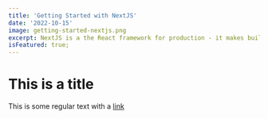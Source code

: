 ```yaml
---
title: 'Getting Started with NextJS'
date: '2022-10-15'
image: getting-started-nextjs.png
excerpt: NextJS is a the React framework for production - it makes building fullstack react apps and sites a breeze and ships with built-in SSR.
isFeatured: true;
---
```


# This is a title

This is some regular text with a [link](https://google.com)